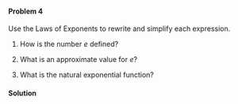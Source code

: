 <div class="alert alert-warning" role="alert">
<h4 class="alert-heading">Problem 4</h4>

Use the Laws of Exponents to rewrite and simplify each expression.

1. How is the number $e$ defined?

2. What is an approximate value for $e$?

3. What is the natural exponential function?

</div>

<div class="alert alert-success" role="alert">
<h4 class="alert-heading">Solution</h4>



</div>

